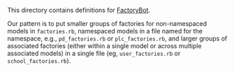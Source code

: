 This directory contains definitions for [FactoryBot](https://github.com/thoughtbot/factory_bot).

Our pattern is to put smaller groups of factories for non-namespaced models in `factories.rb`,
namespaced models in a file named for the namespace, e.g., `pd_factories.rb` or `plc_factories.rb`,
and larger groups of associated factories (either within a single model or across multiple associated models) in a single file (eg, `user_factories.rb` or `school_factories.rb`).
